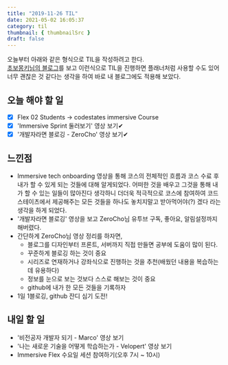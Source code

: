 ```yaml
---
title: "2019-11-26 TIL"
date: 2021-05-02 16:05:37
category: til
thumbnail: { thumbnailSrc }
draft: false
---
```


오늘부터 아래와 같은 형식으로 TIL을 작성하려고 한다.  
[초보몽키님의 블로그](https://wayhome25.github.io/)를 보고 이런식으로 TIL을 진행하면 플래너처럼 사용할 수도 있어 너무 괜찮은 것 같다는 생각을 하여 바로 내 블로그에도 적용해 보았다.

## 오늘 해야 할 일

- [X] Flex 02 Students -> codestates immersive Course
- [X] 'Immersive Sprint 둘러보기' 영상 보기✔
- [X] '개발자라면 블로깅 - ZeroCho' 영상 보기✔ 

## 느낀점

- Immersive tech onboarding 영상을 통해 코스의 전체적인 흐름과 코스 수료 후 내가 할 수 있게 되는 것들에 대해 알게되었다. 어떠한 것을 배우고 그것을 통해 내가 할 수 있는 일들이 많아진다 생각하니 더더욱 적극적으로 코스에 참여하여 코드스테이츠에서 제공해주는 모든 것들을 하나도 놓치지말고 받아먹어야(?) 겠다 라는 생각을 하게 되었다.
- '개발자라면 블로깅' 영상을 보고 ZeroCho님 유투브 구독, 좋아요, 알림설정까지 해버렸다.
- 간단하게 ZeroCho님 영상 정리를 하자면,
  - 블로그를 디자인부터 프론트, 서버까지 직접 만들면 공부에 도움이 많이 된다.
  - 꾸준하게 블로깅 하는 것이 중요
  - 시리즈로 연재하거나 강좌식으로 진행하는 것을 추천(배웠던 내용을 복습하는데 유용하다)
  - 정보를 눈으로 보는 것보다 스스로 해보는 것이 중요
  - github에 내가 한 모든 것들을 기록하자
- 1일 1블로깅, github 잔디 심기 도전!


## 내일 할 일

- '비전공자 개발자 되기 - Marco' 영상 보기
- '나는 새로운 기술을 어떻게 학습하는가 - Velopert' 영상 보기
- Immersive Flex 수요일 세션 참여하기(오후 7시 ~ 10시)

